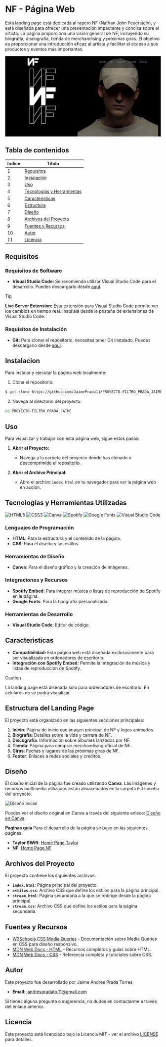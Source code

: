 # NF - Página Web

Esta landing page está dedicada al rapero NF (Nathan John Feuerstein), y está diseñada para ofrecer una presentación impactante y concisa sobre el artista. La página proporciona una visión general de NF, incluyendo su biografía, discografía, tienda de merchandising y próximas giras. El objetivo es proporcionar una introducción eficaz al artista y facilitar el acceso a sus productos y eventos más importantes.

![Diseño Inicial](/Multimedia/Landing%20Page%20Final%20Home.JPG)

## Tabla de contenidos

| Indice | Titulo |
|--|--|
| 1 | [Requisitos](#requisitos)|
| 2 | [Instalación](#instalacion)|
| 3 | [Uso](#uso)|
| 4 | [Tecnologías y Herramientas](#tecnologías-y-herramientas-utilizadas) |
| 5 | [Caracteristicas](#caracteristicas)|
| 6 | [Estructura](#estructura-del-landing-page) |
| 7 | [Diseño](#diseño)|
| 8 | [Archivos del Proyecto](#archivos-del-proyecto) |
| 9 | [Fuentes y Recursos](#fuentes-y-recursos)|
| 10 | [Autor](#autor)|
| 11 | [Licencia](#licencia)|


## Requisitos

### Requisitos de Software

- **Visual Studio Code:** Se recomienda utilizar Visual Studio Code para el desarrollo. Puedes descargarlo desde [aquí](https://code.visualstudio.com/).
  
> [!TIP]
> **Live Server Extension:** Esta extensión para Visual Studio Code permite ver los cambios en tiempo real. Instálala desde la pestaña de extensiones de Visual Studio Code.


### Requisitos de Instalación

- **Git:** Para clonar el repositorio, necesitas tener Git instalado. Puedes descargarlo desde [aquí](https://git-scm.com/).


## Instalacion
Para instalar y ejecutar la página web localmente:

   1. Clona el repositorio:
   ```bash
   $ git clone https://github.com/JaimePrada11/PROYECTO-FILTRO_PRADA_JAIME.git
   ```
   2. Navega al directorio del proyecto:
   
   ```bash
   cd PROYECTO-FILTRO_PRADA_JAIME
   ```

## Uso
Para visualizar y trabajar con esta página web, sigue estos pasos:
1. **Abrir el Proyecto:**
   - Navega a la carpeta del proyecto donde has clonado o descomprimido el repositorio.
     
2. **Abrir el Archivo Principal:**
   - Abre el archivo `index.html` en tu navegador para ver la página web en acción.



## Tecnologías y Herramientas Utilizadas

![HTML5](https://img.shields.io/badge/html5-%23E34F26.svg?style=for-the-badge&logo=html5&logoColor=white)
![CSS3](https://img.shields.io/badge/css3-%231572B6.svg?style=for-the-badge&logo=css3&logoColor=white)
![Canva](https://img.shields.io/badge/Canva-%2300C4CC.svg?style=for-the-badge&logo=canva&logoColor=white)
![Spotify](https://img.shields.io/badge/Spotify-%231ED760.svg?style=for-the-badge&logo=spotify&logoColor=white)
![Google Fonts](https://img.shields.io/badge/Google%20Fonts-%23F5F5F5.svg?style=for-the-badge&logo=googlefonts&logoColor=black)
![Visual Studio Code](https://img.shields.io/badge/Visual%20Studio%20Code-%230078d7.svg?style=for-the-badge&logo=visual-studio-code&logoColor=white)

### Lenguajes de Programación
- **HTML**: Para la estructura y el contenido de la página.
- **CSS**: Para el diseño y los estilos.

### Herramientas de Diseño
- **Canva**: Para el diseño gráfico y la creación de imágenes.

### Integraciones y Recursos
- **Spotify Embed**: Para integrar música o listas de reproducción de Spotify en la página.
- **Google Fonts**: Para la tipografía personalizada.

### Herramientas de Desarrollo
- **Visual Studio Code**: Editor de código.


## Caracteristicas

- **Compatibilidad:** Esta página web está diseñada exclusivamente para ser visualizada en ordenadores de escritorio. 
- **Integración con Spotify Embed:** Permite la integración de música y listas de reproducción de Spotify.


> [!CAUTION]
> La landing page está diseñada solo para ordenadores de escritorio. En celulares no se podra visualizar.


## Estructura del Landing Page

El proyecto está organizado en las siguientes secciones principales:

1. **Inicio**: Página de inicio con imagen principal de NF y logos animados.
2. **Biografía**: Detalles sobre la vida y carrera de NF.
3. **Discografía**: Información sobre álbumes lanzados por NF.
4. **Tienda**: Página para comprar merchandising oficial de NF.
5. **Giras**: Fechas y lugares de las próximas giras de NF.
6. **Footer**: Enlaces a redes sociales y créditos.

## Diseño

El diseño inicial de la página fue creado utilizando **Canva**. Las imágenes y recursos multimedia utilizados están almacenados en la carpeta `Multimedia` del proyecto.

![Diseño Inicial](/Multimedia/Diseño%20Inicial.png)

Puedes ver el diseño original en Canva a través del siguiente enlace: [Diseño en Canva](https://www.canva.com/design/DAGJ8k81tGk/fPMWEgaPi1puTSQhC8csMQ/edit)


**Paginas guia**
Para el desarrollo de la página se baso en las siguientes paginas

- **Taylor SWift**: [Home Page Taylor](https://www.taylorswift.com/)
- **NF**: [Home Page NF](https://www.nfrealmusic.com/#/)


## Archivos del Proyecto

El proyecto contiene los siguientes archivos:

- **`index.html`**: Página principal del proyecto.
- **`estilos.css`**: Archivo CSS que define los estilos para la página principal.
- **`stream.html`**: Página secundaria a la que se redirige desde la página principal.
- **`stream.css`**: Archivo CSS que define los estilos para la página secundaria.


## Fuentes y Recursos
- [W3Schools CSS Media Queries](https://www.w3schools.com/css/css_rwd_mediaqueries.asp) - Documentación sobre Media Queries en CSS para diseño responsivo.
- [MDN Web Docs - HTML](https://developer.mozilla.org/en-US/docs/Web/HTML) - Recursos completos y guías sobre HTML.
- [MDN Web Docs - CSS](https://developer.mozilla.org/en-US/docs/Web/CSS) - Referencia completa y tutoriales sobre CSS.

## Autor
Este proyecto fue desarrollado por Jaime Andres Prada Torres

- **Email**: [jandrespradato.11@gmail.com](mailto:jandrespradato.11@gmail.com)

Si tienes alguna pregunta o sugerencia, no dudes en contactarme a través del enlace anterior.

## Licencia

Este proyecto está licenciado bajo la Licencia MIT - ver el archivo [LICENSE](LICENSE) para detalles.

